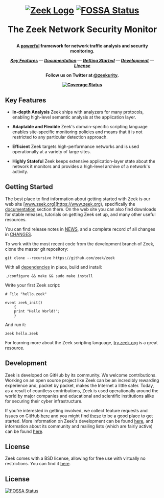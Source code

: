 <h1 align="center">

[![Zeek Logo](https://zeek.org/wp-content/uploads/2020/04/zeek-logo-without-text.png)](https://www.zeek.org)
[![FOSSA Status](https://app.fossa.com/api/projects/git%2Bgithub.com%2Frlfagan%2Fzeek.svg?type=shield)](https://app.fossa.com/projects/git%2Bgithub.com%2Frlfagan%2Fzeek?ref=badge_shield)

The Zeek Network Security Monitor

</h1><h4 align="center">

A [powerful](https://old.zeek.org/why_choose_zeek.pdf) framework for network
traffic analysis and security monitoring.

[_Key Features_](#key-features) —
[_Documentation_](https://docs.zeek.org/en/stable/index.html) —
[_Getting Started_](#getting-started) —
[_Development_](#development) —
[_License_](#license)

Follow us on Twitter at [@zeekurity](https://twitter.com/zeekurity).

[![Coverage Status](https://coveralls.io/repos/github/zeek/zeek/badge.svg?branch=master)](https://coveralls.io/github/zeek/zeek?branch=master)

</h4>


Key Features
--------------

* __In-depth Analysis__
	Zeek ships with analyzers for many protocols, enabling high-level semantic
  analysis at the application layer.

* __Adaptable and Flexible__
	Zeek's domain-specific scripting language enables site-specific monitoring
  policies and means that it is not restricted to any particular detection
  approach.

* __Efficient__
	Zeek targets high-performance networks and is used operationally at a variety
  of large sites.

* __Highly Stateful__
	Zeek keeps extensive application-layer state about the network it monitors
  and provides a high-level archive of a network's activity.

Getting Started
---------------

The best place to find information about getting started with Zeek is
our web site [www.zeek.org](https://www.zeek.org), specifically the
[documentation](https://www.zeek.org/documentation/index.html) section
there. On the web site you can also find downloads for stable
releases, tutorials on getting Zeek set up, and many other useful
resources.

You can find release notes in [NEWS](https://github.com/zeek/zeek/blob/master/NEWS),
and a complete record of all changes in [CHANGES](https://github.com/zeek/zeek/blob/master/CHANGES).

To work with the most recent code from the development branch of Zeek,
clone the master git repository:

`git clone --recursive https://github.com/zeek/zeek`

With all [dependencies](https://docs.zeek.org/en/stable/install/install.html#prerequisites)
in place, build and install:

`./configure && make && sudo make install`

Write your first Zeek script:

```zeek
# File "hello.zeek"

event zeek_init()
    {
    print "Hello World!";
    }
```

And run it:

`zeek hello.zeek`

For learning more about the Zeek scripting
language, [try.zeek.org](http://try.zeek.org) is a great resource.

Development
-----------

Zeek is developed on GitHub by its community. We welcome
contributions. Working on an open source project like Zeek can be an
incredibly rewarding experience and, packet by packet, makes the
Internet a little safer. Today, as a result of countless
contributions, Zeek is used operationally around the world by major
companies and educational and scientific institutions alike for
securing their cyber infrastructure.

If you're interested in getting involved, we collect feature requests
and issues on GitHub [here](https://github.com/zeek/zeek/issues) and
you might find
[these](https://github.com/zeek/zeek/labels/good%20first%20issue)
to be a good place to get started. More information on Zeek's
development can be found
[here](https://www.zeek.org/development/index.html), and information
about its community and mailing lists (which are fairly active) can be
found [here](https://www.zeek.org/community/index.html).

License
-------

Zeek comes with a BSD license, allowing for free use with virtually no
restrictions. You can find it [here](https://github.com/zeek/zeek/blob/master/COPYING).


## License
[![FOSSA Status](https://app.fossa.com/api/projects/git%2Bgithub.com%2Frlfagan%2Fzeek.svg?type=large)](https://app.fossa.com/projects/git%2Bgithub.com%2Frlfagan%2Fzeek?ref=badge_large)
